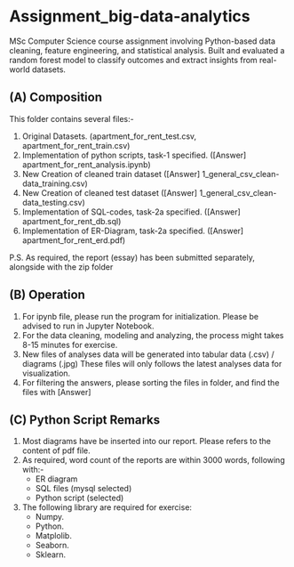 # Assignment_big-data-analytics
MSc Computer Science course assignment involving Python-based data cleaning, feature engineering, and statistical analysis. Built and evaluated a random forest model to classify outcomes and extract insights from real-world datasets.


## (A)  Composition

This folder contains several files:-

1. Original Datasets. (apartment_for_rent_test.csv, apartment_for_rent_train.csv)
2. Implementation of python scripts, task-1 specified.  ([Answer] apartment_for_rent_analysis.ipynb)
3. New Creation of cleaned train dataset  ([Answer] 1_general_csv_clean-data_training.csv)
4. New Creation of cleaned test dataset  ([Answer] 1_general_csv_clean-data_testing.csv)
5. Implementation of SQL-codes, task-2a specified.  ([Answer] apartment_for_rent_db.sql)
6. Implementation of ER-Diagram, task-2a specified.  ([Answer] apartment_for_rent_erd.pdf)

P.S. As required, the report (essay) has been submitted separately, alongside with the zip folder



## (B)  Operation

1. For ipynb file, please run the program for initialization. 
   Please be advised to run in Jupyter Notebook.
2. For the data cleaning, modeling and analyzing, the process might takes 8-15 minutes for exercise.
3. New files of analyses data will be generated into tabular data (.csv) / diagrams (.jpg)
   These files will only follows the latest analyses data for visualization.
4. For filtering the answers, please sorting the files in folder, and find the files with [Answer]



## (C)  Python Script Remarks

1.  Most diagrams have be inserted into our report. Please refers to the content of pdf file.
2.  As required, word count of the reports are within 3000 words, following with:-
    -  ER diagram 
    -  SQL files (mysql selected)
    -  Python script (selected)
3.  The following library are required for exercise:
    -  Numpy. 
    -  Python.  
    -  Matplolib. 
    -  Seaborn. 
    -  Sklearn. 




